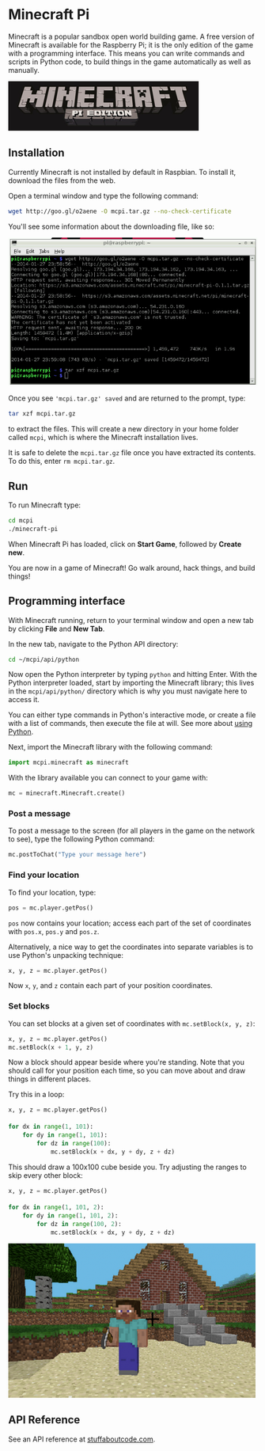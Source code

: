 # Minecraft Pi

Minecraft is a popular sandbox open world building game. A free version of Minecraft is available for the Raspberry Pi; it is the only edition of the game with a programming interface. This means you can write commands and scripts in Python code, to build things in the game automatically as well as manually.

![](images/minecraft-pi-banner.png)

## Installation

Currently Minecraft is not installed by default in Raspbian. To install it, download the files from the web.

Open a terminal window and type the following command:

```bash
wget http://goo.gl/o2aene -O mcpi.tar.gz --no-check-certificate
```

You'll see some information about the downloading file, like so:

![](images/mcpi-install.png)

Once you see `'mcpi.tar.gz' saved` and are returned to the prompt, type:

```bash
tar xzf mcpi.tar.gz
```

to extract the files. This will create a new directory in your home folder called `mcpi`, which is where the Minecraft installation lives.

It is safe to delete the `mcpi.tar.gz` file once you have extracted its contents. To do this, enter `rm mcpi.tar.gz`.

## Run

To run Minecraft type:

```bash
cd mcpi
./minecraft-pi
```

When Minecraft Pi has loaded, click on **Start Game**, followed by **Create new**.

You are now in a game of Minecraft! Go walk around, hack things, and build things!

## Programming interface

With Minecraft running, return to your terminal window and open a new tab by clicking **File** and **New Tab**.

In the new tab, navigate to the Python API directory:

```bash
cd ~/mcpi/api/python
```

Now open the Python interpreter by typing `python` and hitting Enter. With the Python interpreter loaded, start by importing the Minecraft library; this lives in the `mcpi/api/python/` directory which is why you must navigate here to access it.

You can either type commands in Python's interactive mode, or create a file with a list of commands, then execute the file at will. See more about [using Python](../python/README.md).

Next, import the Minecraft library with the following command:

```python
import mcpi.minecraft as minecraft
```

With the library available you can connect to your game with:

```python
mc = minecraft.Minecraft.create()
```

### Post a message

To post a message to the screen (for all players in the game on the network to see), type the following Python command:

```python
mc.postToChat("Type your message here")
```

### Find your location

To find your location, type:

```python
pos = mc.player.getPos()
```

`pos` now contains your location; access each part of the set of coordinates with `pos.x`, `pos.y` and `pos.z`.

Alternatively, a nice way to get the coordinates into separate variables is to use Python's unpacking technique:

```python
x, y, z = mc.player.getPos()
```

Now `x`, `y`, and `z` contain each part of your position coordinates.

### Set blocks

You can set blocks at a given set of coordinates with `mc.setBlock(x, y, z)`:

```python
x, y, z = mc.player.getPos()
mc.setBlock(x + 1, y, z)
```

Now a block should appear beside where you're standing. Note that you should call for your position each time, so you can move about and draw things in different places.

Try this in a loop:

```python
x, y, z = mc.player.getPos()

for dx in range(1, 101):
    for dy in range(1, 101):
        for dz in range(100):
            mc.setBlock(x + dx, y + dy, z + dz)
```

This should draw a 100x100 cube beside you. Try adjusting the ranges to skip every other block:

```python
x, y, z = mc.player.getPos()

for dx in range(1, 101, 2):
    for dy in range(1, 101, 2):
        for dz in range(100, 2):
            mc.setBlock(x + dx, y + dy, z + dz)
```

![](images/steve.png)

## API Reference

See an API reference at [stuffaboutcode.com](http://www.stuffaboutcode.com/p/minecraft-api-reference.html).
